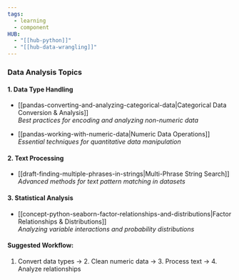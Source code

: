 ```yaml
---
tags:
  - learning
  - component
HUB:
  - "[[hub-python]]"
  - "[[hub-data-wrangling]]"
---
```

### Data Analysis Topics

#### 1. Data Type Handling
- [[pandas-converting-and-analyzing-categorical-data|Categorical Data Conversion & Analysis]]  
  *Best practices for encoding and analyzing non-numeric data*
  
- [[pandas-working-with-numeric-data|Numeric Data Operations]]  
  *Essential techniques for quantitative data manipulation*

#### 2. Text Processing
- [[draft-finding-multiple-phrases-in-strings|Multi-Phrase String Search]]  
  *Advanced methods for text pattern matching in datasets*

#### 3. Statistical Analysis
- [[concept-python-seaborn-factor-relationships-and-distributions|Factor Relationships & Distributions]]  
  *Analyzing variable interactions and probability distributions*

#### Suggested Workflow:
1. Convert data types → 2. Clean numeric data → 3. Process text → 4. Analyze relationships